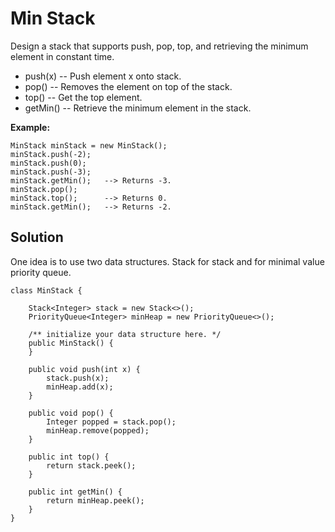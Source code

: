 # Min Stack

Design a stack that supports push, pop, top, and retrieving the minimum element in constant time.

* push\(x\) -- Push element x onto stack.
* pop\(\) -- Removes the element on top of the stack.
* top\(\) -- Get the top element.
* getMin\(\) -- Retrieve the minimum element in the stack.

**Example:**

```
MinStack minStack = new MinStack();
minStack.push(-2);
minStack.push(0);
minStack.push(-3);
minStack.getMin();   --> Returns -3.
minStack.pop();
minStack.top();      --> Returns 0.
minStack.getMin();   --> Returns -2.
```

## Solution

One idea is to use two data structures. Stack for stack and for minimal value priority queue. 

```
class MinStack {

    Stack<Integer> stack = new Stack<>();
    PriorityQueue<Integer> minHeap = new PriorityQueue<>();
    
    /** initialize your data structure here. */
    public MinStack() {
    }
    
    public void push(int x) {
        stack.push(x);
        minHeap.add(x);
    }
    
    public void pop() {
        Integer popped = stack.pop();
        minHeap.remove(popped);
    }
    
    public int top() {
        return stack.peek();
    }
    
    public int getMin() {
        return minHeap.peek();
    }
}
```



